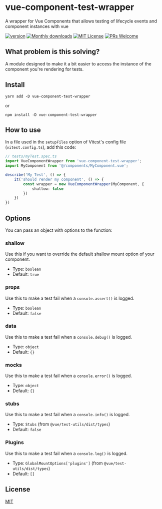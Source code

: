 # vue-component-test-wrapper

A wrapper for Vue Components that allows testing of lifecycle events and component instances with vue


[![version][version-badge]][package] [![Monthly downloads][npmstats-badge]][npmstats] [![MIT License][license-badge]][license] [![PRs Welcome][prs-badge]][prs]

## What problem is this solving?

A module designed to make it a bit easier to access the instance of the component you're rendering for tests.

## Install

```shell
yarn add -D vue-component-test-wrapper
```

or

```shell
npm install -D vue-component-test-wrapper
```

## How to use

In a file used in the `setupFiles` option of Vitest's config file (`vitest.config.ts`), add this code:

```ts
// tests/myTest.spec.ts
import VueComponentWrapper from 'vue-component-test-wrapper';
import MyComponent from '@/components/MyComponent.vue';

describe('My Test', () => {
    it('should render my component', () => {
        const wrapper = new VueComponentWrapper(MyComponent, {
            shallow: false
        })
    })
})
```

## Options

You can pass an object with options to the function:

### shallow

Use this if you want to override the default shallow mount option of your component.

- Type: `boolean`
- Default: `true`

### props

Use this to make a test fail when a `console.assert()` is logged.

- Type: `boolean`
- Default: `false`

### data

Use this to make a test fail when a `console.debug()` is logged.

- Type: `object`
- Default: `{}`

### mocks

Use this to make a test fail when a `console.error()` is logged.

- Type: `object`
- Default: `{}`

### stubs

Use this to make a test fail when a `console.info()` is logged.

- Type: `Stubs` (from `@vue/test-utils/dist/types`)
- Default: `false`

### Plugins

Use this to make a test fail when a `console.log()` is logged.

- Type: `GlobalMountOptions['plugins']` (from `@vue/test-utils/dist/types`)
- Default: `[]`


## License

[MIT](https://github.com/thomasbroduch/vue-component-test-wrapper/blob/develop/LICENSE)

[version-badge]: https://img.shields.io/npm/v/vue-component-test-wrapper.svg?style=flat-square
[package]: https://www.npmjs.com/package/vue-component-test-wrapper
[downloads-badge]: https://img.shields.io/npm/dm/vue-component-test-wrapper.svg?style=flat-square
[npmstats]: http://npm-stat.com/charts.html?package=vue-component-test-wrapper
[npmstats-badge]: https://img.shields.io/npm/dm/vue-component-test-wrapper.svg?style=flat-square
[license-badge]: https://img.shields.io/badge/license-MIT-blue.svg?style=flat-square
[license]: https://github.com/ValentinH/vue-component-test-wrapper/blob/master/LICENSE
[prs-badge]: https://img.shields.io/badge/PRs-welcome-brightgreen.svg?style=flat-square
[prs]: http://makeapullrequest.com
